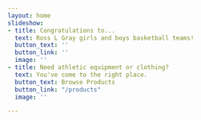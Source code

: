 ```yaml
---
layout: home
slideshow:
- title: Congratulations to...
  text: Ross L Gray girls and boys basketball teams!
  button_text: ''
  button_link: ''
  image: ''
- title: Need athletic equipment or clothing?
  text: You've come to the right place.
  button_text: Browse Products
  button_link: "/products"
  image: ''

---
```

